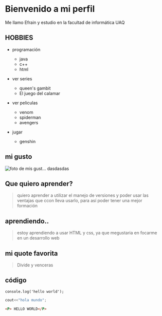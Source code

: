 # Bienvenido a mi perfil

Me llamo Efrain y estudio en la facultad de informática UAQ

## HOBBIES

- programación
    - java
    - c++
    - html
- ver series
    - queen's gambit
    - El juego del calamar 

 - ver peliculas 
    - venom
    - spiderman
    - avengers 
- jugar
    -   genshin

## mi gusto
![foto de mis gust...](mascota.jpg)
dasdasdas

## Que quiero aprender?
> quiero aprender a utilizar el manejo de versiones y poder usar las ventajas que ccon lleva usarlo, para así poder tener una mejor formación 


## aprendiendo..
> estoy aprendiendo a usar HTML y css, ya que megustaria en focarme en un desarrollo web

## mi quote favorita

> Divide y venceras

## código

```javascrip
console.log('hello world');
```

``` c++
cout<<"hola mundo";
``` 


``` html
<P> HELLO WORLD</P>
```
